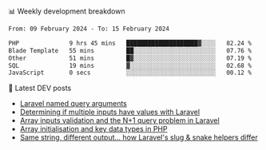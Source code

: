 📊 Weekly development breakdown
<!--START_SECTION:waka-->

```txt
From: 09 February 2024 - To: 15 February 2024

PHP              9 hrs 45 mins   ████████████████████▓░░░░   82.24 %
Blade Template   55 mins         ██░░░░░░░░░░░░░░░░░░░░░░░   07.76 %
Other            51 mins         █▓░░░░░░░░░░░░░░░░░░░░░░░   07.19 %
SQL              19 mins         ▓░░░░░░░░░░░░░░░░░░░░░░░░   02.68 %
JavaScript       0 secs          ░░░░░░░░░░░░░░░░░░░░░░░░░   00.12 %
```

<!--END_SECTION:waka-->

📕 Latest DEV posts
<!-- BLOG-POST-LIST:START -->
- [Laravel named query arguments](https://dev.to/michaelvickersuk/laravel-named-query-arguments-28kd)
- [Determining if multiple inputs have values with Laravel](https://dev.to/michaelvickersuk/determining-if-multiple-inputs-have-values-with-laravel-km6)
- [Array inputs validation and the N+1 query problem in Laravel](https://dev.to/michaelvickersuk/array-inputs-validation-and-the-n1-query-problem-in-laravel-2agb)
- [Array initialisation and key data types in PHP](https://dev.to/michaelvickersuk/array-initialisation-and-key-data-types-in-php-1e5b)
- [Same string, different output... how Laravel&#39;s slug &amp; snake helpers differ](https://dev.to/michaelvickersuk/same-string-different-output-how-laravels-slug-snake-helpers-differ-1ccj)
<!-- BLOG-POST-LIST:END -->
